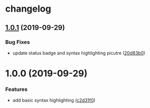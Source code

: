 # changelog

## [1.0.1](https://github.com/fachammer/language-lux/compare/v1.0.0...v1.0.1) (2019-09-29)


### Bug Fixes

* update status badge and syntax highlighting picutre ([20d83b0](https://github.com/fachammer/language-lux/commit/20d83b0))

# 1.0.0 (2019-09-29)


### Features

* add basic syntax highlighting ([c2d31f0](https://github.com/fachammer/language-lux/commit/c2d31f0))
